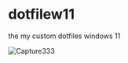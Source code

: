 # dotfilew11
the my custom dotfiles windows 11

![Capture333](https://github.com/user-attachments/assets/000c7ec6-9534-453f-8ae4-67e444ce261f)
